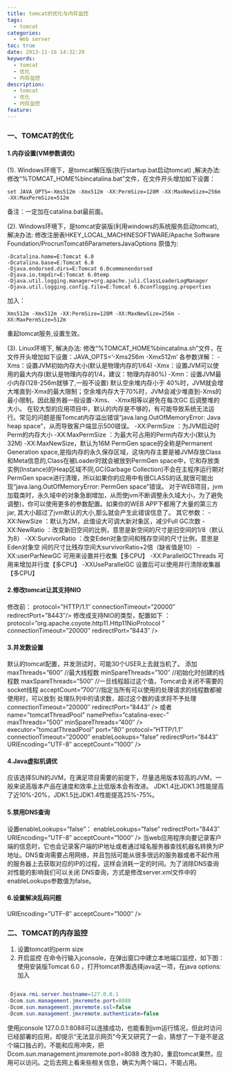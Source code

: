 ```yaml
---
title: tomcat的优化与内存监控
tags:
  - tomcat
categories:
  - Web server
toc: true
date: 2013-11-16 14:32:29
keywords:
  - tomcat
  - 优化
  - 内存监控
description:
  - tomcat
  - 优化
  - 内存监控
feature:
---
```


### 一、TOMCAT的优化

#### 1.内存设置(VM参数调优)
(1). Windows环境下，是tomcat解压版(执行startup.bat启动tomcat) ,解决办法:
修改“%TOMCAT_HOME%bincatalina.bat”文件，在文件开头增加如下设置：
``` 
set JAVA_OPTS=-Xms512m -Xmx512m -XX:PermSize=128M -XX:MaxNewSize=256m -XX:MaxPermSize=512m
```
备注：一定加在catalina.bat最前面。
<!-- more -->
(2). Windows环境下，是tomcat安装版(利用windows的系统服务启动tomcat),解决办法:
修改注册表HKEY_LOCAL_MACHINESOFTWARE/Apache Software Foundation/ProcrunTomcat6ParametersJavaOptions
原值为:
``` 
-Dcatalina.home=E:Tomcat 6.0
-Dcatalina.base=E:Tomcat 6.0
-Djava.endorsed.dirs=E:Tomcat 6.0commonendorsed
-Djava.io.tmpdir=E:Tomcat 6.0temp
-Djava.util.logging.manager=org.apache.juli.ClassLoaderLogManager
-Djava.util.logging.config.file=E:Tomcat 6.0conflogging.properties
```
加入：
```
Xms512m -Xmx512m -XX:PermSize=128M -XX:MaxNewSize=256m -XX:MaxPermSize=512m
```
重起tomcat服务,设置生效。

(3). Linux环境下, 解决办法:
修改“%TOMCAT_HOME%bincatalina.sh”文件，在文件开头增加如下设置：JAVA_OPTS=’-Xms256m -Xmx512m’
各参数详解：
-Xms：设置JVM初始内存大小(默认是物理内存的1/64)
-Xmx：设置JVM可以使用的最大内存(默认是物理内存的1/4，建议：物理内存80%)
-Xmn：设置JVM最小内存(128-256m就够了,一般不设置)
默认空余堆内存小于 40%时，JVM就会增大堆直到-Xmx的最大限制；空余堆内存大于70%时，JVM会减少堆直到-Xms的最小限制。因此服务器一般设置-Xms、 -Xmx相等以避免在每次GC 后调整堆的大小。
在较大型的应用项目中，默认的内存是不够的，有可能导致系统无法运行。常见的问题是报Tomcat内存溢出错误“java.lang.OutOfMemoryError: Java heap space”，从而导致客户端显示500错误。
-XX:PermSize ：为JVM启动时Perm的内存大小
-XX:MaxPermSize ：为最大可占用的Perm内存大小(默认为32M)
-XX:MaxNewSize，默认为16M
PermGen space的全称是Permanent Generation space,是指内存的永久保存区域，这块内存主要是被JVM存放Class和Meta信息的,Class在被Loader时就会被放到PermGen space中，它和存放类实例(Instance)的Heap区域不同,GC(Garbage Collection)不会在主程序运行期对PermGen space进行清理，所以如果你的应用中有很CLASS的话,就很可能出现“java.lang.OutOfMemoryError: PermGen space”错误。
对于WEB项目，jvm加载类时，永久域中的对象急剧增加，从而使jvm不断调整永久域大小，为了避免调整)，你可以使用更多的参数配置。如果你的WEB APP下都用了大量的第三方jar, 其大小超过了jvm默认的大小,那么就会产生此错误信息了。
其它参数：
-XX:NewSize ：默认为2M，此值设大可调大新对象区，减少Full GC次数
-XX:NewRatio ：改变新旧空间的比例，意思是新空间的尺寸是旧空间的1/8（默认为8）
-XX:SurvivorRatio ：改变Eden对象空间和残存空间的尺寸比例，意思是Eden对象空
间的尺寸比残存空间大survivorRatio+2倍（缺省值是10）
-XX:userParNewGC 可用来设置并行收集【多CPU】
-XX:ParallelGCThreads 可用来增加并行度【多CPU】
-XXUseParallelGC 设置后可以使用并行清除收集器【多CPU】

#### 2.修改tomcat让其支持NIO

修改前：
protocol=”HTTP/1.1″ connectionTimeout=”20000″ redirectPort=”8443″/>
修改成支持NIO的类型，配置如下 ：
protocol=”org.apache.coyote.http11.Http11NioProtocol ” connectionTimeout=”20000″ redirectPort=”8443″ />

#### 3.并发数设置

默认的tomcat配置，并发测试时，可能30个USER上去就当机了。
添加
maxThreads=”600″ //最大线程数
minSpareThreads=”100″ //初始化时创建的线程数
maxSpareThreads=”500″ //一旦线程超过这个值，Tomcat会关闭不需要的socket线程
acceptCount=”700″//指定当所有可以使用的处理请求的线程数都被使用时，可以放到
处理队列中的请求数，超过这个数的请求将不予处理
connectionTimeout=”20000″
redirectPort=”8443″ />
或者
name=”tomcatThreadPool” namePrefix=”catalina-exec-” maxThreads=”500″ minSpareThreads=”400″ />
executor=”tomcatThreadPool” port=”80″ protocol=”HTTP/1.1″ connectionTimeout=”20000″ enableLookups=”false”
redirectPort=”8443″ URIEncoding=”UTF-8″ acceptCount=”1000″ />

#### 4.Java虚拟机调优

应该选择SUN的JVM，在满足项目需要的前提下，尽量选用版本较高的JVM，一般来说高版本产品在速度和效率上比低版本会有改进。 JDK1.4比JDK1.3性能提高了近10%-20%，JDK1.5比JDK1.4性能提高25%-75%。

#### 5.禁用DNS查询

设置enableLookups=”false”：
enableLookups=”false” redirectPort=”8443″ URIEncoding=”UTF-8″ acceptCount=”1000″ />
当web应用程序向要记录客户端的信息时，它也会记录客户端的IP地址或者通过域名服务器查找机器名转换为IP地址。DNS查询需要占用网络，并且包括可能从很多很远的服务器或者不起作用的服务器上去获取对应的IP的过程，这样会消耗一定的时间。为了消除DNS查询对性能的影响我们可以关闭 DNS查询，方式是修改server.xml文件中的enableLookups参数值为false。

#### 6.设置解决乱码问题

URIEncoding=”UTF-8″ acceptCount=”1000″ />


### 二、TOMCAT的内存监控
1. 设置tomcat的perm size
2. 开启监控
在命令行输入jconsole，在弹出窗口中建立本地端口监控，如下图：
使用安装版Tomcat 6.0 ，打开tomcat界面选择java这一项，在java options:
加入
``` java

-Djava.rmi.server.hostname=127.0.0.1
-Dcom.sun.management.jmxremote.port=8088
-Dcom.sun.management.jmxremote.ssl=false
-Dcom.sun.management.jmxremote.authenticate=false
```
  使用jconsole 127.0.0.1:8088可以连接成功，也能看到jvm运行情况，但此时访问已经部署的应用，却提示“无法显示网页”今天又研究了一会，猜想了一下是不是这个端口独占的，不能和应用冲突，把Dcom.sun.management.jmxremote.port=8088 改为80，重启tomcat果然，应用可以访问。之后去网上看来些相关信息，确实为两个端口，不能占用。